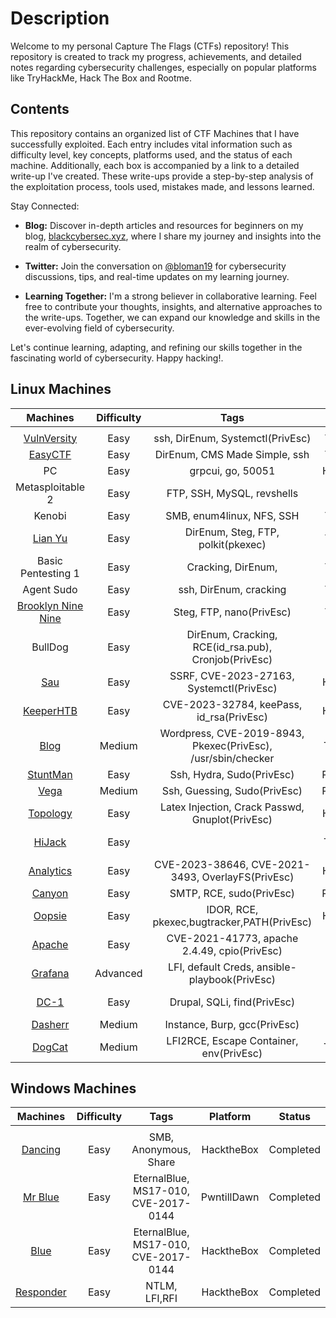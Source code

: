 # Description 
Welcome to my personal Capture The Flags (CTFs) repository! This repository is created to track my progress, achievements, and detailed notes regarding cybersecurity challenges, especially on popular platforms like TryHackMe, Hack The Box and Rootme.

## Contents


This repository contains an organized list of CTF Machines that I have successfully exploited. Each entry includes vital information such as difficulty level, key concepts, platforms used, and the status of each machine. Additionally, each box is accompanied by a link to a detailed write-up I've created. These write-ups provide a step-by-step analysis of the exploitation process, tools used, mistakes made, and lessons learned.

Stay Connected:

- **Blog:** Discover in-depth articles and resources for beginners on my blog, [blackcybersec.xyz](https://blackcybersec.xyz), where I share my journey and insights into the realm of cybersecurity.

- **Twitter:** Join the conversation on [@bloman19](https://twitter.com/bloman19) for cybersecurity discussions, tips, and real-time updates on my learning journey.

- **Learning Together:** I'm a strong believer in collaborative learning. Feel free to contribute your thoughts, insights, and alternative approaches to the write-ups. Together, we can expand our knowledge and skills in the ever-evolving field of cybersecurity.

Let's continue learning, adapting, and refining our skills together in the fascinating world of cybersecurity.
Happy hacking!.

## Linux Machines
| Machines | Difficulty |                                                Tags                  | Platform                            | Status | 
|:-------------:|:----------:|:--------------------------------------------------------------------------------------------------:|:---------:|:---------:|
|               |            |                                                                                                    |           |                               | 
| [VulnVersity](./CTFs_Machines/VulnVersity.md)        |    Easy    |                 ssh, DirEnum, Systemctl(PrivEsc)                                                            | Tryhackme |    Completed     |
| [EasyCTF](./CTFs_Machines/easyctf.md)        |    Easy    |                DirEnum, CMS Made Simple, ssh                                                           | Tryhackme |    Completed     |
|  PC       |    Easy    |                   grpcui, go, 50051                                                          | HacktheBox |    Completed     |
| Metasploitable 2         |    Easy    |    FTP, SSH, MySQL, revshells                                                                    | Rootme    |    In Progress     |
|Kenobi         |    Easy    |  SMB, enum4linux, NFS, SSH                                                                       | Tryhackme  |    Completed     |
|[Lian Yu](./CTFs_Machines/LianYu.md)         |    Easy    |     DirEnum, Steg, FTP, polkit(pkexec)                                                                    | Tryhackme  |    Completed     |
| Basic Pentesting 1        |    Easy    |                 Cracking, DirEnum,                                                            | Tryhackme |    Completed     |
| Agent Sudo        |    Easy    |                 ssh, DirEnum, cracking                                                            | Tryhackme |    Completed     |
| [Brooklyn Nine Nine](./CTFs_Machines/brooklyn.md)        |    Easy    |           Steg, FTP, nano(PrivEsc)                                                                 | Tryhackme |    Completed     |
| BullDog        |    Easy    |           DirEnum, Cracking, RCE(id_rsa.pub), Cronjob(PrivEsc)                                                                 | RootMe |    Completed     |
| [Sau](./CTFs_Machines/sau.md)        |    Easy    |           SSRF, CVE-2023-27163, Systemctl(PrivEsc)                                                               | HacktheBox |    Completed     |
| [KeeperHTB](./CTFs_Machines/keeperHTB.md)        |    Easy    |           CVE-2023-32784, keePass, id_rsa(PrivEsc)                                                               | HacktheBox |    Completed     |
| [Blog](./CTFs_Machines/blog.md)        |    Medium    |           Wordpress, CVE-2019-8943, Pkexec(PrivEsc), /usr/sbin/checker                                                              | TryHackMe |    Completed     |
| [StuntMan](https://blackcybersec.xyz/posts/stuntman-mike-on-pwntilldawn/)        |    Easy    |           Ssh, Hydra, Sudo(PrivEsc)                                                              | PwntillDawn |    Completed     |
| [Vega](./CTFs_Machines/vega.md)        |    Medium    |           Ssh, Guessing, Sudo(PrivEsc)                                                              | PwntillDawn |    Completed     |
| [Topology](./CTFs_Machines/Topology.md)        |    Easy    |           Latex Injection, Crack Passwd, Gnuplot(PrivEsc)                                                              | HacktheBox |   Completed    |
| [HiJack](./CTFs_Machines/)        |    Easy    |                                                                         | TryHackMe |   Comming Soon...    |
| [Analytics](./CTFs_Machines/Analytics.md)        |    Easy    |CVE-2023-38646, CVE-2021-3493, OverlayFS(PrivEsc)                                                                         | HacktheBox |   Completed   |
| [Canyon](./CTFs_Machines/Canyon.md)        |    Easy    |SMTP, RCE, sudo(PrivEsc)                                                                         | PwntillDawn |   Completed   |
| [Oopsie](./CTFs_Machines/oopsie.md)        |    Easy    |IDOR, RCE, pkexec,bugtracker,PATH(PrivEsc)                                                                         | HacktheBox |   Completed   |
| [Apache](./CTFs_Machines/apache.md)        |    Easy    |CVE-2021-41773, apache 2.4.49, cpio(PrivEsc)                                                                         | EchoCTF |   Completed   |
| [Grafana](./CTFs_Machines/grafana.md)        |    Advanced    |LFI, default Creds, ansible-playbook(PrivEsc)                                                                         | EchoCTF |   Completed   |
| [DC-1](./CTFs_Machines/Dc1.md)        |    Easy    |Drupal, SQLi, find(PrivEsc)                                                                         | Proving Grounds |   Completed   |
| [Dasherr](./CTFs_Machines/Dasherr.md)        |    Medium    |Instance, Burp, gcc(PrivEsc)                                                                         | EchoCTF |   Completed   |
| [DogCat](./CTFs_Machines/dogcat.md)        |    Medium    |LFI2RCE, Escape Container, env(PrivEsc)                                                                         | TryHackMe |   Completed   |





## Windows Machines
| Machines | Difficulty |                                                Tags                  | Platform                            | Status | 
|:-------------:|:----------:|:--------------------------------------------------------------------------------------------------:|:---------:|:---------:|
|               |            |                                                                                                    |           |                               |
| [Dancing](https://blackcybersec.xyz/posts/Dancing-HacktheBox/)        |    Easy    |           SMB, Anonymous, Share                                                               | HacktheBox |    Completed     |
| [Mr Blue](https://blackcybersec.xyz/posts/Windows-hacking/)        |    Easy    |           EternalBlue, MS17-010, CVE-2017-0144                                                               | PwntillDawn |    Completed     |
| [Blue](./CTFs_Machines/blue.md)        |    Easy    |           EternalBlue, MS17-010, CVE-2017-0144                                                               | HacktheBox |    Completed     |
| [Responder](./CTFs_Machines/responder.md)        |    Easy    |           NTLM, LFI,RFI                                                               | HacktheBox |    Completed     |